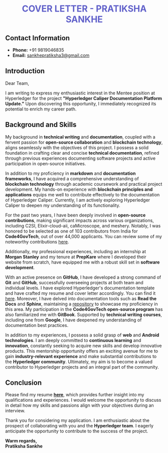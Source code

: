 <h1 style="text-transform: uppercase; text-align: center; color:#6262CA;font-weight:bold">Cover Letter - Pratiksha Sankhe</h1>

## Contact Information
- **Phone:** +91 9819046835
- **Email:** sankhepratiksha3@gmail.com

## Introduction
Dear Team,

I am writing to express my enthusiastic interest in the Mentee position at Hyperledger for the project **"Hyperledger Caliper Documentation Platform Update."** Upon discovering this opportunity, I immediately recognized its potential to enrich my career path.

## Background and Skills
My background in **technical writing** and **documentation**, coupled with a fervent passion for **open-source collaboration** and **blockchain technology**, aligns seamlessly with the objectives of this project. I possess a solid foundation in crafting clear and concise **technical documentation**, refined through previous experiences documenting software projects and active participation in open-source initiatives.

In addition to my proficiency in **markdown** and **documentation frameworks**, I have acquired a comprehensive understanding of **blockchain technology** through academic coursework and practical project development. My hands-on experience with **blockchain principles and applications** equips me well to contribute effectively to the documentation of Hyperledger Caliper. Currently, I am actively exploring Hyperledger Caliper to deepen my understanding of its functionality.

For the past two years, I have been deeply involved in **open-source contributions**, making significant impacts across various organizations, including C2SI, Elixir-cloud-aii, caMicroscope, and meshery. Notably, I was honored to be selected as one of 103 contributors from India for **Code4GovTech**, out of over 44,000 applicants. You can review some of my noteworthy contributions [here](https://docs.google.com/document/d/1wBEkEi3NnsYqadQ-ppTVJ_yKFDoHXG21fnzgbOxRt80/edit?usp=sharing).

Additionally, my professional experiences, including an internship at **Morgan Stanley** and my tenure at **PrepKare** where I developed their website from scratch, have equipped me with a robust skill set in **software development**.

With an active presence on **GitHub**, I have developed a strong command of **Git** and **GitHub**, successfully overseeing projects at both team and individual levels. I have explored Hyperledger's documentation template and have crafted my resume and cover letter accordingly. You can find it [here](https://github.com/psankhe28/documentation-template). Moreover, I have delved into documentation tools such as **Read the Docs** and **Sphinx**, maintaining a [repository](https://github.com/psankhe28/docs-demo) to showcase my proficiency in this area. My participation in the **Code4GovTech open-source program** has also familiarized me with **GitBook**. Supported by **technical writing courses**, including one from **Google**, I have deepened my understanding of documentation best practices.

In addition to my experiences, I possess a solid grasp of **web** and **Android technologies**. I am deeply committed to **continuous learning** and **innovation**, constantly seeking to acquire new skills and develop innovative products. This mentorship opportunity offers an exciting avenue for me to gain **industry-relevant experience** and make substantial contributions to the **Hyperledger community**. Ultimately, my aim is to become a valued contributor to Hyperledger projects and an integral part of the community.

## Conclusion
Please find my resume **[here](https://drive.google.com/file/d/1UpPx625PUifMAOh3SNCoglfgtu4KOYrM/view?usp=sharing)**, which provides further insight into my qualifications and experiences. I would welcome the opportunity to discuss in detail how my skills and passions align with your objectives during an interview.

Thank you for considering my application. I am enthusiastic about the prospect of collaborating with you and the **Hyperledger team**. I eagerly anticipate the opportunity to contribute to the success of the project.

**Warm regards,  
Pratiksha Sankhe**




